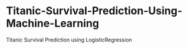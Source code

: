 # Titanic-Survival-Prediction-Using-Machine-Learning

Titanic Survival Prediction using LogisticRegression
